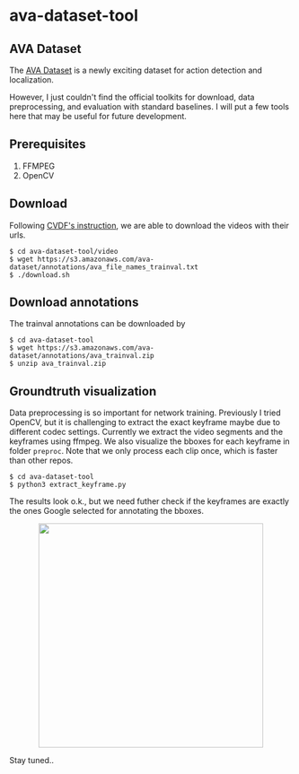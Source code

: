 # ava-dataset-tool

## AVA Dataset
The [AVA Dataset](https://research.google.com/ava/) is a newly exciting dataset for action detection and localization.

However, I just couldn't find the official toolkits for download, data preprocessing, and evaluation with standard baselines. I will put a few tools here that may be useful for future development. 

## Prerequisites
1. FFMPEG
2. OpenCV

## Download
Following [CVDF's instruction](https://github.com/cvdfoundation/ava-dataset), we are able to download the videos with their urls.

    $ cd ava-dataset-tool/video
    $ wget https://s3.amazonaws.com/ava-dataset/annotations/ava_file_names_trainval.txt
    $ ./download.sh

## Download annotations
The trainval annotations can be downloaded by

    $ cd ava-dataset-tool
    $ wget https://s3.amazonaws.com/ava-dataset/annotations/ava_trainval.zip
    $ unzip ava_trainval.zip

## Groundtruth visualization
Data preprocessing is so important for network training. Previously I tried OpenCV, but it is challenging to extract the exact keyframe maybe due to different codec settings. Currently we extract the video segments and the keyframes using ffmpeg. We also visualize the bboxes for each keyframe in folder `preproc`. Note that we only process each clip once, which is faster than other repos.

    $ cd ava-dataset-tool
    $ python3 extract_keyframe.py

The results look o.k., but we need futher check if the keyframes are exactly the ones Google selected for annotating the bboxes.

<p align="center">
<img src="https://github.com/kevinlin311tw/ava-dataset-tool/blob/master/sample_bbox.jpg", width="400">
</p>

Stay tuned..

